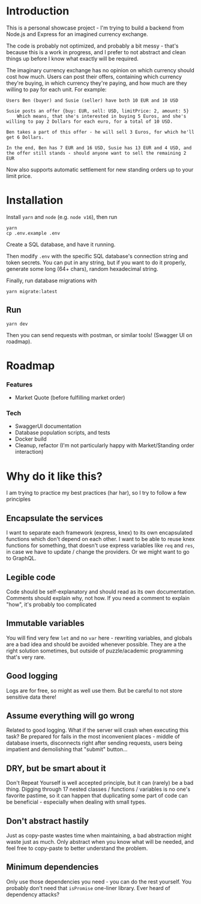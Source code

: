 # Introduction

This is a personal showcase project - I'm trying to build a backend from Node.js and Express for an imagined currency exchange.

The code is probably not optimized, and probably a bit messy - that's because this is a work in progress, and I prefer to not abstract and clean things up before I know what exactly will be required.

The imaginary currency exchange has no opinion on which currency should cost how much. Users can post their offers, containing which currency they're buying, in which currency they're paying, and how much are they willing to pay for each unit. For example:
```
Users Ben (buyer) and Susie (seller) have both 10 EUR and 10 USD

Susie posts an offer {buy: EUR, sell: USD, limitPrice: 2, amount: 5}
    Which means, that she's interested in buying 5 Euros, and she's willing to pay 2 Dollars for each euro, for a total of 10 USD.

Ben takes a part of this offer - he will sell 3 Euros, for which he'll get 6 Dollars.

In the end, Ben has 7 EUR and 16 USD, Susie has 13 EUR and 4 USD, and the offer still stands - should anyone want to sell the remaining 2 EUR
```

Now also supports automatic settlement for new standing orders up to your limit price.

# Installation
Install `yarn` and `node` (e.g. `node v16`), then run
```
yarn
cp .env.example .env
```
Create a SQL database, and have it running.

Then modify `.env` with the specific SQL database's connection string and token secrets. You can put in any string, but if you want to do it properly, generate some long (64+ chars), random hexadecimal string.

Finally, run database migrations with 
```
yarn migrate:latest
```

## Run
```
yarn dev
```
Then you can send requests with postman, or similar tools! (Swagger UI on roadmap).

# Roadmap
### Features
- Market Quote (before fulfilling market order)

### Tech
- SwaggerUI documentation
- Database population scripts, and tests
- Docker build
- Cleanup, refactor (I'm not particularly happy with Market/Standing order interaction)

# Why do it like this?
I am trying to practice my best practices (har har), so I try to follow a few principles

## Encapsulate the services
I want to separate each framework (express, knex) to its own encapsulated functions which don't depend on each other. I want to be able to reuse knex functions for something, that doesn't use express variables like `req` and `res`, in case we have to update / change the providers. Or we might want to go to GraphQL. 

## Legible code
Code should be self-explanatory and should read as its own documentation. Comments should explain why, not how. If you need a comment to explain "how", it's probably too complicated

## Immutable variables
You will find very few `let` and no `var` here - rewriting variables, and globals are a bad idea and should be avoided whenever possible. They are a the right solution sometimes, but outside of puzzle/academic programming that's very rare.

## Good logging
Logs are for free, so might as well use them. But be careful to not store sensitive data there!

## Assume everything will go wrong
Related to good logging. What if the server will crash when executing this task? Be prepared for fails in the most inconvenient places - middle of database inserts, disconnects right after sending requests, users being impatient and demolishing that "submit" button...

## DRY, but be smart about it
Don't Repeat Yourself is well accepted principle, but it can (rarely) be a bad thing. Digging through 17 nested classes / functions / variables is no one's favorite pastime, so it can happen that duplicating some part of code can be beneficial - especially when dealing with small types.

## Don't abstract hastily
Just as copy-paste wastes time when maintaining, a bad abstraction might waste just as much. Only abstract when you know what will be needed, and feel free to copy-paste to better understand the problem.

## Minimum dependencies
Only use those dependencies you need - you can do the rest yourself. You probably don't need that `isPromise` one-liner library. Ever heard of dependency attacks?
